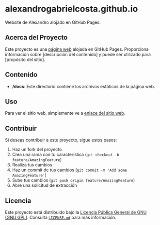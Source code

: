 # alexandrogabrielcosta.github.io

Website de Alexandro alojado en GitHub Pages.

## Acerca del Proyecto

Este proyecto es una [página web](https://alexandro.github.io/) alojada en GitHub Pages. Proporciona información sobre [descripción del contenido] y puede ser utilizado para [propósito del sitio].

## Contenido

- **/docs**: Este directorio contiene los archivos estáticos de la página web.

## Uso

Para ver el sitio web, simplemente ve a [enlace del sitio web](https://usuario.github.io/repo/).

## Contribuir

Si deseas contribuir a este proyecto, sigue estos pasos:

1. Haz un fork del proyecto
2. Crea una rama con tu característica (`git checkout -b feature/AmazingFeature`)
3. Realiza tus cambios
4. Haz un commit de tus cambios (`git commit -m 'Add some AmazingFeature'`)
5. Sube tus cambios (`git push origin feature/AmazingFeature`)
6. Abre una solicitud de extracción

## Licencia

Este proyecto está distribuido bajo la [Licencia Pública General de GNU (GNU GPL)](https://www.gnu.org/licenses/gpl-3.0.html). Consulta [`LICENSE.md`](LICENSE.md) para más información.
